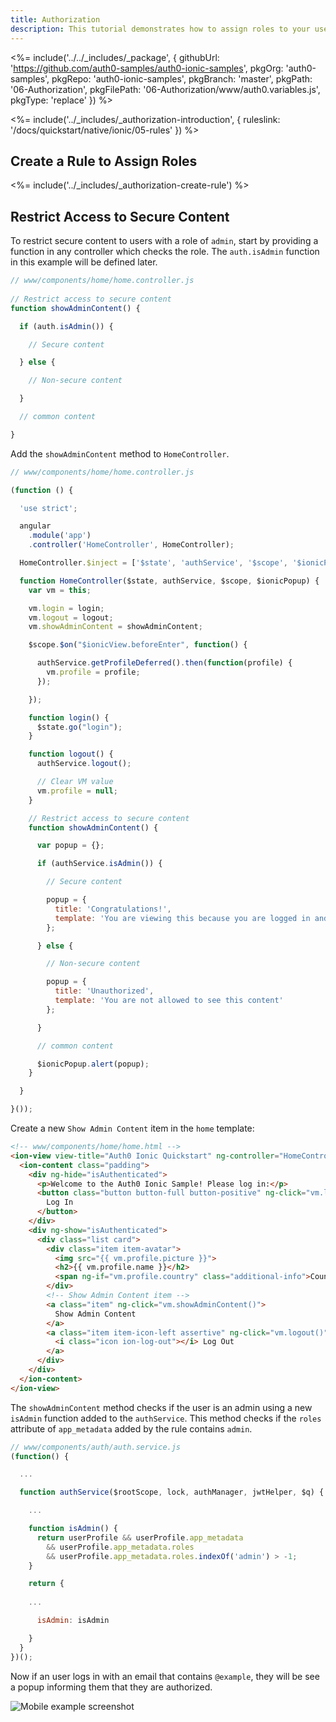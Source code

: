 ```yaml
---
title: Authorization
description: This tutorial demonstrates how to assign roles to your users and use those claims to authorize or deny a user to access secure content in the app
---
```


<%= include('../../_includes/_package', {
  githubUrl: 'https://github.com/auth0-samples/auth0-ionic-samples',
  pkgOrg: 'auth0-samples',
  pkgRepo: 'auth0-ionic-samples',
  pkgBranch: 'master',
  pkgPath: '06-Authorization',
  pkgFilePath: '06-Authorization/www/auth0.variables.js',
  pkgType: 'replace'
}) %>



<%= include('../_includes/_authorization-introduction', { ruleslink: '/docs/quickstart/native/ionic/05-rules' }) %>

## Create a Rule to Assign Roles

<%= include('../_includes/_authorization-create-rule') %>

## Restrict Access to Secure Content

To restrict secure content to users with a role of `admin`, start by providing a function in any controller which checks the role. The `auth.isAdmin` function in this example will be defined later.

```js
// www/components/home/home.controller.js
 
// Restrict access to secure content
function showAdminContent() {

  if (auth.isAdmin()) {

    // Secure content

  } else {

    // Non-secure content

  }

  // common content

}
```

Add the `showAdminContent` method to `HomeController`.

```js
// www/components/home/home.controller.js

(function () {

  'use strict';

  angular
    .module('app')
    .controller('HomeController', HomeController);

  HomeController.$inject = ['$state', 'authService', '$scope', '$ionicPopup'];

  function HomeController($state, authService, $scope, $ionicPopup) {
    var vm = this;

    vm.login = login;
    vm.logout = logout;
    vm.showAdminContent = showAdminContent;

    $scope.$on("$ionicView.beforeEnter", function() {

      authService.getProfileDeferred().then(function(profile) {
        vm.profile = profile;
      });

    });

    function login() {
      $state.go("login");
    }

    function logout() {
      authService.logout();

      // Clear VM value
      vm.profile = null;
    }

    // Restrict access to secure content
    function showAdminContent() {

      var popup = {};

      if (authService.isAdmin()) {

        // Secure content

        popup = {
          title: 'Congratulations!',
          template: 'You are viewing this because you are logged in and you have \'admin\' role'
        };

      } else {

        // Non-secure content

        popup = {
          title: 'Unauthorized',
          template: 'You are not allowed to see this content'
        };

      }

      // common content

      $ionicPopup.alert(popup);
    }

  }

}());
```

Create a new `Show Admin Content` item in the `home` template:

```html
<!-- www/components/home/home.html -->
<ion-view view-title="Auth0 Ionic Quickstart" ng-controller="HomeController as vm">
  <ion-content class="padding">
    <div ng-hide="isAuthenticated">
      <p>Welcome to the Auth0 Ionic Sample! Please log in:</p>
      <button class="button button-full button-positive" ng-click="vm.login()">
        Log In
      </button>
    </div>
    <div ng-show="isAuthenticated">
      <div class="list card">
        <div class="item item-avatar">
          <img src="{{ vm.profile.picture }}">
          <h2>{{ vm.profile.name }}</h2>
          <span ng-if="vm.profile.country" class="additional-info">Country (added by rule): <strong>{{ vm.profile.country }}</strong></span>
        </div>
        <!-- Show Admin Content item -->
        <a class="item" ng-click="vm.showAdminContent()">
          Show Admin Content
        </a>
        <a class="item item-icon-left assertive" ng-click="vm.logout()">
          <i class="icon ion-log-out"></i> Log Out
        </a>
      </div>
    </div>
  </ion-content>
</ion-view>
```

The `showAdminContent` method checks if the user is an admin using a new `isAdmin` function added to the `authService`. This method checks if the `roles` attribute of `app_metadata` added by the rule contains `admin`.


```js
// www/components/auth/auth.service.js
(function() {

  ...

  function authService($rootScope, lock, authManager, jwtHelper, $q) {

    ...

    function isAdmin() {
      return userProfile && userProfile.app_metadata
        && userProfile.app_metadata.roles
        && userProfile.app_metadata.roles.indexOf('admin') > -1;
    }

    return {
      
    ...

      isAdmin: isAdmin

    }
  }
})();
```

Now if an user logs in with an email that contains `@example`, they will be see a popup informing them that they are authorized.

<div class="phone-mockup">
  <img src="/media/articles/native-platforms/ionic/image_authorization1.png" alt="Mobile example screenshot"/>
</div>
